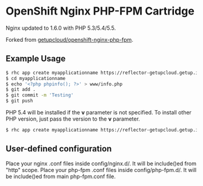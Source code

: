 # OpenShift Nginx PHP-FPM Cartridge

Nginx updated to 1.6.0 with PHP 5.3/5.4/5.5.

Forked from [getupcloud/openshift-nginx-php-fpm](https://github.com/getupcloud/openshift-nginx-php-fpm).

## Example Usage

```bash
$ rhc app create myapplicationname https://reflector-getupcloud.getup.io/reflect?github=pinodex/openshift-nginx-php-fpm
$ cd myapplicationname
$ echo '<?php phpinfo(); ?>' > www/info.php
$ git add .
$ git commit -m 'Testing'
$ git push
```
PHP 5.4 will be installed if the **v** parameter is not specified. To install other PHP version, just pass the version to the **v** parameter.

```bash
$ rhc app create myapplicationname https://reflector-getupcloud.getup.io/reflect?github=pinodex/openshift-nginx-php-fpm\&v=5.3
```

## User-defined configuration

Place your nginx .conf files inside config/nginx.d/. It will be include()ed from "http" scope.
Place your php-fpm .conf files inside config/php-fpm.d/. It will be include()ed from main php-fpm.conf file.